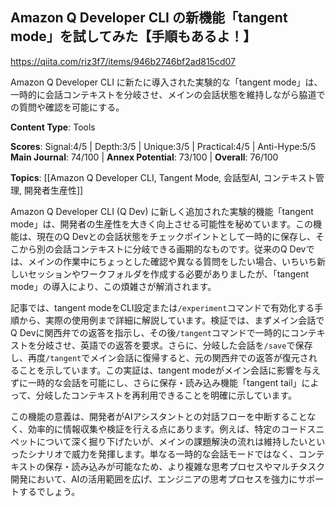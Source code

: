 ## Amazon Q Developer CLI の新機能「tangent mode」を試してみた【手順もあるよ！】

https://qiita.com/riz3f7/items/946b2746bf2ad815cd07

Amazon Q Developer CLI に新たに導入された実験的な「tangent mode」は、一時的に会話コンテキストを分岐させ、メインの会話状態を維持しながら脇道での質問や確認を可能にする。

**Content Type**: Tools

**Scores**: Signal:4/5 | Depth:3/5 | Unique:3/5 | Practical:4/5 | Anti-Hype:5/5
**Main Journal**: 74/100 | **Annex Potential**: 73/100 | **Overall**: 76/100

**Topics**: [[Amazon Q Developer CLI, Tangent Mode, 会話型AI, コンテキスト管理, 開発者生産性]]

Amazon Q Developer CLI (Q Dev) に新しく追加された実験的機能「tangent mode」は、開発者の生産性を大きく向上させる可能性を秘めています。この機能は、現在のQ Devとの会話状態をチェックポイントとして一時的に保存し、そこから別の会話コンテキストに分岐できる画期的なものです。従来のQ Devでは、メインの作業中にちょっとした確認や異なる質問をしたい場合、いちいち新しいセッションやワークフォルダを作成する必要がありましたが、「tangent mode」の導入により、この煩雑さが解消されます。

記事では、tangent modeをCLI設定または`/experiment`コマンドで有効化する手順から、実際の使用例まで詳細に解説しています。検証では、まずメイン会話でQ Devに関西弁での返答を指示し、その後`/tangent`コマンドで一時的にコンテキストを分岐させ、英語での返答を要求。さらに、分岐した会話を`/save`で保存し、再度`/tangent`でメイン会話に復帰すると、元の関西弁での返答が復元されることを示しています。この実証は、tangent modeがメイン会話に影響を与えずに一時的な会話を可能にし、さらに保存・読み込み機能「tangent tail」によって、分岐したコンテキストを再利用できることを明確に示しています。

この機能の意義は、開発者がAIアシスタントとの対話フローを中断することなく、効率的に情報収集や検証を行える点にあります。例えば、特定のコードスニペットについて深く掘り下げたいが、メインの課題解決の流れは維持したいといったシナリオで威力を発揮します。単なる一時的な会話モードではなく、コンテキストの保存・読み込みが可能なため、より複雑な思考プロセスやマルチタスク開発において、AIの活用範囲を広げ、エンジニアの思考プロセスを強力にサポートするでしょう。